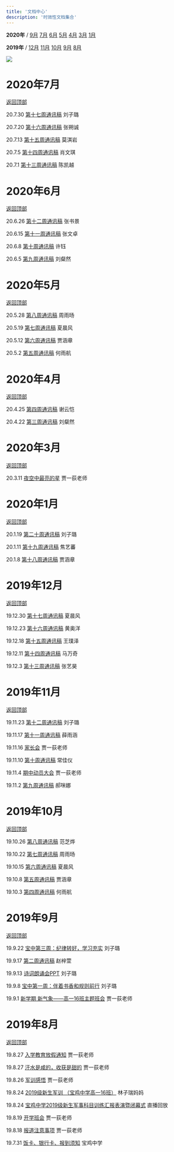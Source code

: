 ```yaml
---
title: '文档中心'
description: '时效性文档集合'
---
```


**2020年** / [9月](#2020年9月) [7月](#2020年7月) [6月](#2020年6月) [5月](#2020年5月) [4月](#2020年4月) [3月](#2020年3月) [1月](#2020年1月)

**2019年** / [12月](#2019年12月) [11月](#2019年11月) [10月](#2019年10月) [9月](#2019年9月) [8月](#2019年8月)

![](https://hezhibocdn.migucloud.com/static//upload/201908/23/locnPGG1566553318376.jpg)

# 2020年7月

[返回顶部](#)

20.7.30 [第十七周通讯稿](/post/c217) 刘子璐

20.7.20 [第十六周通讯稿](/post/c216) 张朔诚

20.7.13 [第十五周通讯稿](/post/c215) 莫淇岩

20.7.5 [第十四周通讯稿](/post/c214) 肖文琪

20.7.1 [第十三周通讯稿](/post/c213) 陈凯越

# 2020年6月

[返回顶部](#)

20.6.26 [第十二周通讯稿](/post/c212) 张书景

20.6.15 [第十一周通讯稿](/post/c211) 张文卓

20.6.8 [第十周通讯稿](/post/c210) 许钰

20.6.5 [第九周通讯稿](/post/c209) 刘粲然

# 2020年5月

[返回顶部](#)

20.5.28 [第八周通讯稿](/post/c208) 周雨旸

20.5.19 [第七周通讯稿](/post/c207) 夏晨风

20.5.12 [第六周通讯稿](/post/c206) 贾涵章

20.5.2 [第五周通讯稿](/post/c205) 何雨航

# 2020年4月

[返回顶部](#)

20.4.25 [第四周通讯稿](/post/c204) 谢云恺

20.4.22 [第三周通讯稿](/post/c203) 刘粲然

# 2020年3月

[返回顶部](#)

20.3.11 [夜空中最亮的星](https://www.meipian2.cn/2sfiwzya) 贾一荻老师

# 2020年1月

[返回顶部](#)

20.1.19 [第二十周通讯稿](/post/c120) 刘子璐

20.1.11 [第十九周通讯稿](/post/c119) 焦艺蕃

20.1.8 [第十八周通讯稿](/post/c118) 贾涵章

# 2019年12月

[返回顶部](#)

19.12.30 [第十七周通讯稿](/post/c117) 夏晨风

19.12.23 [第十六周通讯稿](/post/c116) 黄奥洋

19.12.18 [第十五周通讯稿](/post/c115) 王璞泽

19.12.11 [第十四周通讯稿](/post/c114) 马万奇

19.12.3 [第十三周通讯稿](/post/c113) 张艺昊

# 2019年11月

[返回顶部](#)

19.11.23 [第十二周通讯稿](/post/c112) 刘子璐

19.11.17 [第十一周通讯稿](/post/c111) 薛雨涵

19.11.16 [家长会](https://kdocs.cn/l/sE9r3iLUq) 贾一荻老师

19.11.10 [第十周通讯稿](/post/c110) 常佳仪

19.11.4 [期中动员大会](https://kdocs.cn/l/stogBd0OG) 贾一荻老师

19.11.2 [第九周通讯稿](/post/c109) 郝咪娜

# 2019年10月

[返回顶部](#)

19.10.26 [第八周通讯稿](/post/c108) 范芝烨

19.10.22 [第七周通讯稿](/post/c107) 周雨旸

19.10.15 [第六周通讯稿](/post/c106) 夏晨风

19.10.8 [第五周通讯稿](/post/c105) 贾涵章

19.10.3 [第四周通讯稿](/post/c104) 何雨航

# 2019年9月

[返回顶部](#)

19.9.22 [宝中第三周：纪律转好，学习充实](/post/c103) 刘子璐

19.9.17 [第二周通讯稿](/post/c102) 赵梓萱

19.9.13 [诗词朗诵会PPT](https://kdocs.cn/l/slZ5Icyoo) 刘子璐

19.9.8 [宝中第一周：伴着书香和规则前行](/post/c101) 刘子璐

19.9.1 [新学期 新气象——高一16班主题班会](/post/d190901) 贾一荻老师



# 2019年8月

[返回顶部](#)

19.8.27 [入学教育放假通知](/post/n190827) 贾一荻老师

19.8.27 [汗水是咸的，收获是甜的](https://www.meipian.cn/2ca197yk) 贾一荻老师

19.8.26 [军训感悟](/post/d190826) 贾一荻老师

19.8.24 [2019级新生军训 （宝鸡中学高一16班）](https://www.meipian.cn/2c4nmkgn) 林子瑞妈妈

19.8.24 [宝鸡中学2019级新生军事科目训练汇报表演暨闭幕式](https://hezhibo.migucloud.com/watch/U3NxIpiZw28) 直播回放

19.8.19 [开学班会](https://kdocs.cn/l/s0kSyiUGP)  贾一荻老师

19.8.18 [报道注意事项](/post/n190818) 贾一荻老师

19.7.31 [饭卡、银行卡、报到须知](/post/n190731) 宝鸡中学

